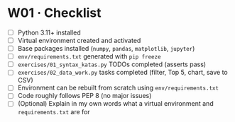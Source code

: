 # W01 · Checklist

- [ ] Python 3.11+ installed
- [ ] Virtual environment created and activated
- [ ] Base packages installed (`numpy`, `pandas`, `matplotlib`, `jupyter`)
- [ ] `env/requirements.txt` generated with `pip freeze`
- [ ] `exercises/01_syntax_katas.py` TODOs completed (asserts pass)
- [ ] `exercises/02_data_work.py` tasks completed (filter, Top 5, chart, save to CSV)
- [ ] Environment can be rebuilt from scratch using `env/requirements.txt`
- [ ] Code roughly follows PEP 8 (no major issues)
- [ ] (Optional) Explain in my own words what a virtual environment and `requirements.txt` are for
